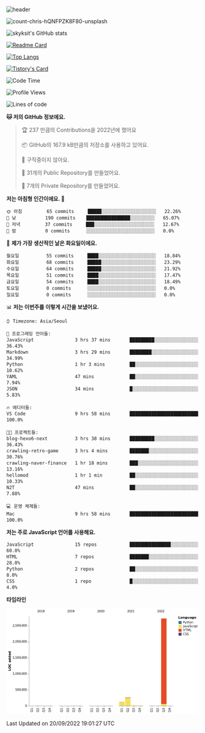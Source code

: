 <!-- Header -->
![header](https://capsule-render.vercel.app/api?type=waving&color=auto&text=Hi%20there👋&textBg=true&animation=twinkling&fontSize=40)

<!-- title image -->
![count-chris-hQNFPZK8F80-unsplash](https://user-images.githubusercontent.com/20593462/186829883-69329c21-f07c-49b2-a545-bfd851b7c943.jpg)

<!-- github stats -->
![skyksit's GitHub stats](https://github-readme-stats.vercel.app/api?username=skyksit&show_icons=true&theme=radical)

[![Readme Card](https://github-readme-stats.vercel.app/api/pin/?username=skyksit&repo=react-native-todo-app-tdd&theme=radical)](https://github.com/skyksit/react-native-todo-app-tdd)

[![Top Langs](https://github-readme-stats.vercel.app/api/top-langs/?username=skyksit&layout=compact&theme=radical)](https://github.com/skyksit/)

[![Tistory's Card](https://github-readme-tistory-card.vercel.app/api/badge?name=skyksit&theme=kakao)](https://github.com/skyksit/)

<!--START_SECTION:waka-->
![Code Time](http://img.shields.io/badge/Code%20Time-33%20hrs%2029%20mins-blue)

![Profile Views](http://img.shields.io/badge/Profile%20Views-0-blue)

![Lines of code](https://img.shields.io/badge/%EC%A0%80%EB%8A%94%20%EC%97%AC%ED%83%9C%EA%B9%8C%EC%A7%80%20-3%20Million%20%EC%A4%84%EC%9D%98%20%EC%BD%94%EB%93%9C%EB%A5%BC%20%EC%9E%91%EC%84%B1%ED%96%88%EC%96%B4%EC%9A%94.-blue)

**🐱 저의 GitHub 정보에요.** 

> 🏆 237 만큼의 Contributions을 2022년에 했어요
 > 
> 📦 GitHub의 167.9 kB만큼의 저장소를 사용하고 있어요. 
 > 
> 🚫 구직중이지 않아요.
 > 
> 📜 31개의 Public Repository를 만들었어요. 
 > 
> 🔑 7개의 Private Repository를 만들었어요.  
 > 
**저는 아침형 인간이에요. 🐤** 

```text
🌞 아침         65 commits     █████░░░░░░░░░░░░░░░░░░░░   22.26% 
🌆 낮　         190 commits    ████████████████░░░░░░░░░   65.07% 
🌃 저녁         37 commits     ███░░░░░░░░░░░░░░░░░░░░░░   12.67% 
🌙 밤　         0 commits      ░░░░░░░░░░░░░░░░░░░░░░░░░   0.0%

```
📅 **제가 가장 생산적인 날은 화요일이에요.** 

```text
월요일          55 commits     ████░░░░░░░░░░░░░░░░░░░░░   18.84% 
화요일          68 commits     █████░░░░░░░░░░░░░░░░░░░░   23.29% 
수요일          64 commits     █████░░░░░░░░░░░░░░░░░░░░   21.92% 
목요일          51 commits     ████░░░░░░░░░░░░░░░░░░░░░   17.47% 
금요일          54 commits     ████░░░░░░░░░░░░░░░░░░░░░   18.49% 
토요일          0 commits      ░░░░░░░░░░░░░░░░░░░░░░░░░   0.0% 
일요일          0 commits      ░░░░░░░░░░░░░░░░░░░░░░░░░   0.0%

```


📊 **저는 이번주를 이렇게 시간을 보냈어요.** 

```text
⌚︎ Timezone: Asia/Seoul

💬 프로그래밍 언어들: 
JavaScript               3 hrs 37 mins       █████████░░░░░░░░░░░░░░░░   36.43% 
Markdown                 3 hrs 29 mins       ████████░░░░░░░░░░░░░░░░░   34.99% 
Python                   1 hr 3 mins         ██░░░░░░░░░░░░░░░░░░░░░░░   10.62% 
YAML                     47 mins             ██░░░░░░░░░░░░░░░░░░░░░░░   7.94% 
JSON                     34 mins             █░░░░░░░░░░░░░░░░░░░░░░░░   5.83%

🔥 에디터들: 
VS Code                  9 hrs 58 mins       █████████████████████████   100.0%

🐱‍💻 프로젝트들: 
blog-hexo6-next          3 hrs 38 mins       █████████░░░░░░░░░░░░░░░░   36.43% 
crawling-retro-game      3 hrs 4 mins        ███████░░░░░░░░░░░░░░░░░░   30.76% 
crawling-naver-finance   1 hr 18 mins        ███░░░░░░░░░░░░░░░░░░░░░░   13.16% 
hellomod                 1 hr 1 min          ██░░░░░░░░░░░░░░░░░░░░░░░   10.33% 
N2T                      47 mins             ██░░░░░░░░░░░░░░░░░░░░░░░   7.88%

💻 운영 체제들: 
Mac                      9 hrs 58 mins       █████████████████████████   100.0%

```

**저는 주로 JavaScript 언어를 사용해요.** 

```text
JavaScript               15 repos            ███████████████░░░░░░░░░░   60.0% 
HTML                     7 repos             ███████░░░░░░░░░░░░░░░░░░   28.0% 
Python                   2 repos             ██░░░░░░░░░░░░░░░░░░░░░░░   8.0% 
CSS                      1 repo              █░░░░░░░░░░░░░░░░░░░░░░░░   4.0%

```


**타임라인**

![Chart not found](https://raw.githubusercontent.com/skyksit/skyksit/main/charts/bar_graph.png) 


 Last Updated on 20/09/2022 19:01:27 UTC
<!--END_SECTION:waka-->

<!--
**skyksit/skyksit** is a ✨ _special_ ✨ repository because its `README.md` (this file) appears on your GitHub profile.

Here are some ideas to get you started:

- 🔭 I’m currently working on ...
- 🌱 I’m currently learning ...
- 👯 I’m looking to collaborate on ...
- 🤔 I’m looking for help with ...
- 💬 Ask me about ...
- 📫 How to reach me: ...
- 😄 Pronouns: ...
- ⚡ Fun fact: ...
-->
